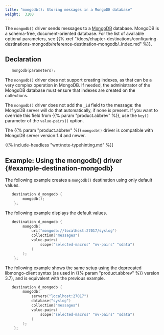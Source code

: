 ```yaml
---
title: "mongodb(): Storing messages in a MongoDB database"
weight:  3100
---
```

<!-- DISCLAIMER: This file is based on the syslog-ng Open Source Edition documentation https://github.com/balabit/syslog-ng-ose-guides/commit/2f4a52ee61d1ea9ad27cb4f3168b95408fddfdf2 and is used under the terms of The syslog-ng Open Source Edition Documentation License. The file has been modified by Axoflow. -->

The `mongodb()` driver sends messages to a [MongoDB](https://www.mongodb.com/) database. MongoDB is a schema-free, document-oriented database. For the list of available optional parameters, see {{% xref "/docs/chapter-destinations/configuring-destinations-mongodb/reference-destination-mongodb/_index.md" %}}.


## Declaration

```c
   mongodb(parameters);
```


The `mongodb()` driver does not support creating indexes, as that can be a very complex operation in MongoDB. If needed, the administrator of the MongoDB database must ensure that indexes are created on the collections.

The `mongodb()` driver does not add the `_id` field to the message: the MongoDB server will do that automatically, if none is present. If you want to override this field from {{% param "product.abbrev" %}}, use the `key()` parameter of the `value-pairs()` option.

The {{% param "product.abbrev" %}} `mongodb()` driver is compatible with MongoDB server version 1.4 and newer.

{{% include-headless "wnt/note-typehinting.md" %}}


## Example: Using the mongodb() driver {#example-destination-mongodb}

The following example creates a `mongodb()` destination using only default values.

```c
   destination d_mongodb {
        mongodb();
    };
```

The following example displays the default values.

```c
   destination d_mongodb {
        mongodb(
            uri("mongodb://localhost:27017/syslog")
            collection("messages")
            value-pairs(
                scope("selected-macros" "nv-pairs" "sdata")
            )
        );
    };
```

The following example shows the same setup using the deprecated libmongo-client syntax (as used in {{% param "product.abbrev" %}} version 3.7), and is equivalent with the previous example.

```c
   destination d_mongodb {
        mongodb(
            servers("localhost:27017")
            database("syslog")
            collection("messages")
            value-pairs(
                scope("selected-macros" "nv-pairs" "sdata")
            )
        );
    };
```

